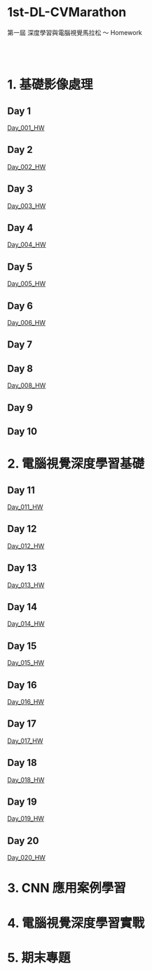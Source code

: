 # 1st-DL-CVMarathon

第一屆 深度學習與電腦視覺馬拉松 ～ Homework


</br>
</br>	

# 1. 基礎影像處理

## Day 1
[Day_001_HW](https://github.com/juidasci/1st-DL-CVMarathon/blob/master/homework/Day_001_HW.ipynb)

## Day 2
[Day_002_HW](https://github.com/juidasci/1st-DL-CVMarathon/blob/master/homework/Day_002_HW.ipynb)

## Day 3
[Day_003_HW](https://github.com/juidasci/1st-DL-CVMarathon/blob/master/homework/Day_003_HW.ipynb)

## Day 4
[Day_004_HW](https://github.com/juidasci/1st-DL-CVMarathon/blob/master/homework/Day_004_HW.ipynb)

## Day 5
[Day_005_HW](https://github.com/juidasci/1st-DL-CVMarathon/blob/master/homework/Day_005_HW.ipynb)

## Day 6
[Day_006_HW](https://github.com/juidasci/1st-DL-CVMarathon/blob/master/homework/Day_006_HW.ipynb)

## Day 7

## Day 8
[Day_008_HW](https://github.com/juidasci/1st-DL-CVMarathon/blob/master/homework/Day_008_HW.ipynb)

## Day 9

## Day 10

# 2. 電腦視覺深度學習基礎

## Day 11
[Day_011_HW](https://github.com/juidasci/1st-DL-CVMarathon/blob/master/homework/Day_011_HW.ipynb)

## Day 12
[Day_012_HW](https://github.com/juidasci/1st-DL-CVMarathon/blob/master/homework/Day_012_HW.ipynb)

## Day 13
[Day_013_HW](https://github.com/juidasci/1st-DL-CVMarathon/blob/master/homework/Day_013_HW.ipynb)

## Day 14
[Day_014_HW](https://github.com/juidasci/1st-DL-CVMarathon/blob/master/homework/Day_014_HW.ipynb)

## Day 15
[Day_015_HW](https://github.com/juidasci/1st-DL-CVMarathon/blob/master/homework/Day_015_HW.ipynb)

## Day 16
[Day_016_HW](https://github.com/juidasci/1st-DL-CVMarathon/blob/master/homework/Day_016_HW.ipynb)

## Day 17
[Day_017_HW](https://github.com/juidasci/1st-DL-CVMarathon/blob/master/homework/Day_017_HW.ipynb)

## Day 18
[Day_018_HW](https://github.com/juidasci/1st-DL-CVMarathon/blob/master/homework/Day_018_HW.ipynb)

## Day 19
[Day_019_HW](https://github.com/juidasci/1st-DL-CVMarathon/blob/master/homework/Day_019_HW.ipynb)

## Day 20
[Day_020_HW](https://github.com/juidasci/1st-DL-CVMarathon/blob/master/homework/Day_020_HW.ipynb)

# 3. CNN 應用案例學習


# 4. 電腦視覺深度學習實戰


# 5. 期末專題

